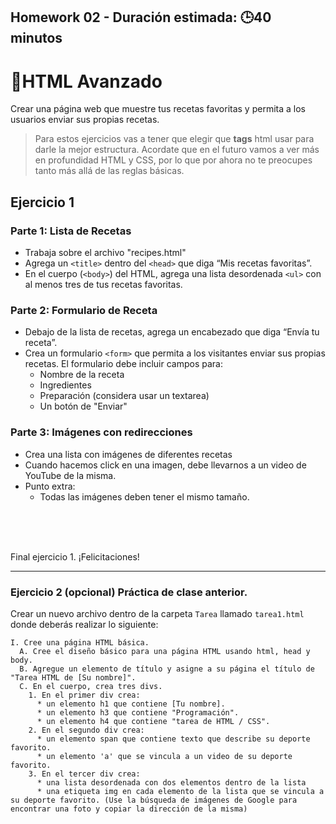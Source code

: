 ## Homework️ 02 - Duración estimada: 🕒40 minutos

# 📝HTML Avanzado

Crear una página web que muestre tus recetas favoritas y permita a los usuarios enviar sus propias recetas.

> Para estos ejercicios vas a tener que elegir que **tags** html usar para darle la mejor estructura. Acordate que en el futuro vamos a ver más en profundidad HTML y CSS, por lo que por ahora no te preocupes tanto más allá de las reglas básicas.

## Ejercicio 1

### Parte 1: Lista de Recetas

- Trabaja sobre el archivo "recipes.html"
- Agrega un `<title>` dentro del `<head>` que diga “Mis recetas favoritas”.
- En el cuerpo (`<body>`) del HTML, agrega una lista desordenada `<ul>` con al menos tres de tus recetas favoritas.

### Parte 2: Formulario de Receta

- Debajo de la lista de recetas, agrega un encabezado que diga “Envía tu receta”.
- Crea un formulario `<form>` que permita a los visitantes enviar sus propias recetas. El formulario debe incluir campos para:
  - Nombre de la receta
  - Ingredientes
  - Preparación (considera usar un textarea)
  - Un botón de "Enviar"


### Parte 3: Imágenes con redirecciones

- Crea una lista con imágenes de diferentes recetas
- Cuando hacemos click en una imagen, debe llevarnos a un video de YouTube de la misma.
- Punto extra:
  - Todas las imágenes deben tener el mismo tamaño.

<br>
<br>
<br>


Final ejercicio 1. ¡Felicitaciones!

<hr>

### Ejercicio 2 (opcional) Práctica de clase anterior.

Crear un nuevo archivo dentro de la carpeta `Tarea` llamado `tarea1.html` donde deberás realizar lo siguiente:
```
I. Cree una página HTML básica.
  A. Cree el diseño básico para una página HTML usando html, head y body.
  B. Agregue un elemento de título y asigne a su página el título de "Tarea HTML de [Su nombre]".
  C. En el cuerpo, crea tres divs.
    1. En el primer div crea:
      * un elemento h1 que contiene [Tu nombre].
      * un elemento h3 que contiene "Programación".
      * un elemento h4 que contiene "tarea de HTML / CSS".
    2. En el segundo div crea:
      * un elemento span que contiene texto que describe su deporte favorito.
      * un elemento 'a' que se vincula a un video de su deporte favorito.
    3. En el tercer div crea:
      * una lista desordenada con dos elementos dentro de la lista
      * una etiqueta img en cada elemento de la lista que se vincula a su deporte favorito. (Use la búsqueda de imágenes de Google para encontrar una foto y copiar la dirección de la misma)
```
